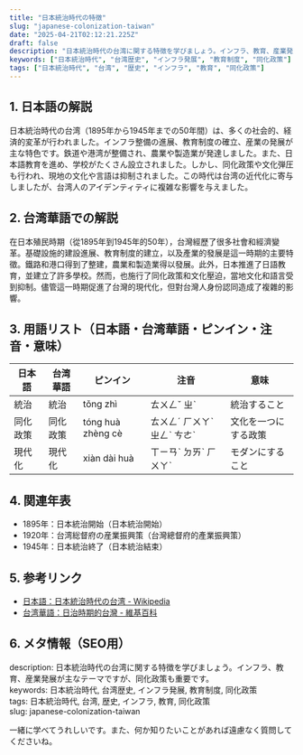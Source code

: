 ```yaml
---
title: "日本統治時代の特徴"
slug: "japanese-colonization-taiwan"
date: "2025-04-21T02:12:21.225Z"
draft: false
description: "日本統治時代の台湾に関する特徴を学びましょう。インフラ、教育、産業発展が主なテーマですが、同化政策も重要です。"
keywords: ["日本統治時代", "台湾歴史", "インフラ発展", "教育制度", "同化政策"]
tags: ["日本統治時代", "台湾", "歴史", "インフラ", "教育", "同化政策"]
---
```


## 1. 日本語の解説  
日本統治時代の台湾（1895年から1945年までの50年間）は、多くの社会的、経済的変革が行われました。インフラ整備の進展、教育制度の確立、産業の発展が主な特色です。鉄道や港湾が整備され、農業や製造業が発達しました。また、日本語教育を進め、学校がたくさん設立されました。しかし、同化政策や文化弾圧も行われ、現地の文化や言語は抑制されました。この時代は台湾の近代化に寄与しましたが、台湾人のアイデンティティに複雑な影響を与えました。

## 2. 台湾華語での解説  
在日本殖民時期（從1895年到1945年的50年），台灣經歷了很多社會和經濟變革。基礎設施的建設進展、教育制度的建立，以及產業的發展是這一時期的主要特徵。鐵路和港口得到了整建，農業和製造業得以發展。此外，日本推進了日語教育，並建立了許多學校。然而，也施行了同化政策和文化壓迫，當地文化和語言受到抑制。儘管這一時期促進了台灣的現代化，但對台灣人身份認同造成了複雜的影響。

## 3. 用語リスト（日本語・台湾華語・ピンイン・注音・意味）  
| 日本語     | 台湾華語   | ピンイン    | 注音   | 意味                     |
|------------|-----------|------------|--------|--------------------------|
| 統治       | 統治      | tǒng zhì   | ㄊㄨㄥˇ ㄓˋ | 統治すること           |
| 同化政策   | 同化政策  | tóng huà zhèng cè | ㄊㄨㄥˊ ㄏㄨㄚˋ ㄓㄥˋ ㄘㄜˋ | 文化を一つにする政策 |
| 現代化     | 現代化    | xiàn dài huà | ㄒㄧㄢˋ ㄉㄞˋ ㄏㄨㄚˋ | モダンにすること    |

## 4. 関連年表  
- 1895年：日本統治開始（日本統治開始）  
- 1920年：台湾総督府の産業振興策（台灣總督府的產業振興策）  
- 1945年：日本統治終了（日本統治結束）

## 5. 参考リンク  
- [日本語：日本統治時代の台湾 - Wikipedia](https://ja.wikipedia.org/wiki/日本統治時代の台湾)  
- [台湾華語：日治時期的台灣 - 維基百科](https://zh.wikipedia.org/wiki/日治時期的台灣)

## 6. メタ情報（SEO用）  
description: 日本統治時代の台湾に関する特徴を学びましょう。インフラ、教育、産業発展が主なテーマですが、同化政策も重要です。  
keywords: 日本統治時代, 台湾歴史, インフラ発展, 教育制度, 同化政策  
tags: 日本統治時代, 台湾, 歴史, インフラ, 教育, 同化政策  
slug: japanese-colonization-taiwan

一緒に学べてうれしいです。また、何か知りたいことがあれば遠慮なく質問してくださいね。